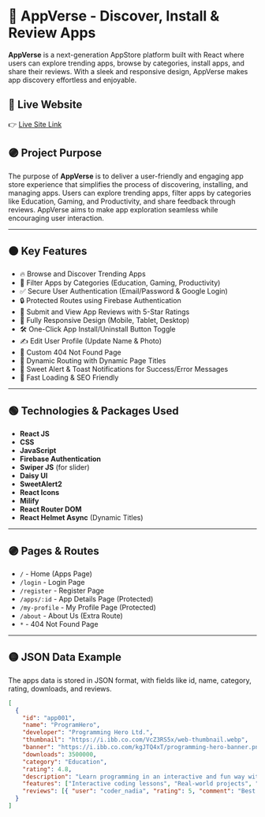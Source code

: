 # 🌌 AppVerse - Discover, Install & Review Apps

**AppVerse** is a next-generation AppStore platform built with React where users can explore trending apps, browse by categories, install apps, and share their reviews. With a sleek and responsive design, AppVerse makes app discovery effortless and enjoyable.

## 🚀 Live Website
👉 [Live Site Link]()

## 🟣 Project Purpose
The purpose of **AppVerse** is to deliver a user-friendly and engaging app store experience that simplifies the process of discovering, installing, and managing apps. Users can explore trending apps, filter apps by categories like Education, Gaming, and Productivity, and share feedback through reviews. AppVerse aims to make app exploration seamless while encouraging user interaction.

---

## 🟠 Key Features

- 🔥 Browse and Discover Trending Apps
- 🎯 Filter Apps by Categories (Education, Gaming, Productivity)
- ✅ Secure User Authentication (Email/Password & Google Login)
- 🔒 Protected Routes using Firebase Authentication
- 🌟 Submit and View App Reviews with 5-Star Ratings
- 📱 Fully Responsive Design (Mobile, Tablet, Desktop)
- 🛠️ One-Click App Install/Uninstall Button Toggle
- ✍️ Edit User Profile (Update Name & Photo)
- 🚫 Custom 404 Not Found Page
- 🔗 Dynamic Routing with Dynamic Page Titles
- 🎉 Sweet Alert & Toast Notifications for Success/Error Messages
- 🚀 Fast Loading & SEO Friendly

---

## 🟢 Technologies & Packages Used

- **React JS**
- **CSS**
- **JavaScript**
- **Firebase Authentication**
- **Swiper JS** (for slider)
- **Daisy UI**
- **SweetAlert2**
- **React Icons**
- **Milify**
- **React Router DOM**
- **React Helmet Async** (Dynamic Titles)

---

## 🟣 Pages & Routes

- `/` - Home (Apps Page)
- `/login` - Login Page
- `/register` - Register Page
- `/apps/:id` - App Details Page (Protected)
- `/my-profile` - My Profile Page (Protected)
- `/about` - About Us (Extra Route)
- `*` - 404 Not Found Page

---

## 🟡 JSON Data Example

The apps data is stored in JSON format, with fields like id, name, category, rating, downloads, and reviews.

```json
[
  {
    "id": "app001",
    "name": "ProgramHero",
    "developer": "Programming Hero Ltd.",
    "thumbnail": "https://i.ibb.co.com/VcZ3RS5x/web-thumbnail.webp",
    "banner": "https://i.ibb.co.com/kgJTQ4xT/programming-hero-banner.png",
    "downloads": 3500000,
    "category": "Education",
    "rating": 4.8,
    "description": "Learn programming in an interactive and fun way with Programming Hero.",
    "features": ["Interactive coding lessons", "Real-world projects", "Gamified learning experience"],
    "reviews": [{ "user": "coder_nadia", "rating": 5, "comment": "Best app for beginners!" }]
  }
]
